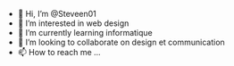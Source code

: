 - 👋 Hi, I’m @Steveen01
- 👀 I’m interested in web design
- 🌱 I’m currently learning informatique 
- 💞️ I’m looking to collaborate on design et communication 
- 📫 How to reach me ...

<!---
Steveen01/Steveen01 is a ✨ special ✨ repository because its `README.md` (this file) appears on your GitHub profile.
You can click the Preview link to take a look at your changes.
--->
